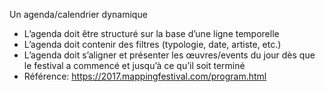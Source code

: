 
Un agenda/calendrier dynamique
- L’agenda doit être structuré sur la base d’une ligne temporelle
- L’agenda doit contenir des filtres (typologie, date, artiste, etc.)
- L’agenda doit s’aligner et présenter les œuvres/events du jour dès que le festival a
commencé et jusqu’à ce qu’il soit terminé
- Référence: https://2017.mappingfestival.com/program.html

